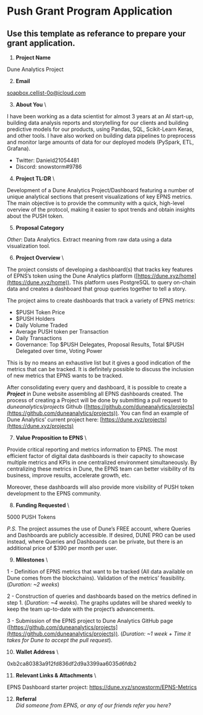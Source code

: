 # Push Grant Program Application
## Use this template as referance to prepare your grant application.

1. **Project Name**

Dune Analytics Project

2. **Email**

soapbox.cellist-0o@icloud.com

3. **About You** \

I have been working as a data scientist for almost 3 years at an AI start-up, building data analysis reports and storytelling for our clients and building predictive models for our products, using Pandas, SQL, Scikit-Learn Keras, and other tools. I have also worked on building data pipelines to preprocess and monitor large amounts of data for our deployed models (PySpark, ETL, Grafana).

- Twitter: Danield21054481
- Discord: snowstorm#9786

4. **Project TL:DR** \

Development of a Dune Analytics Project/Dashboard featuring a number of unique analytical sections that present visualizations of key EPNS metrics. The main objective is to provide the community with a quick, high-level overview of the protocol, making it easier to spot trends and obtain insights about the PUSH token.

5. **Proposal Category**

*Other*: Data Analytics. Extract meaning from raw data using a data visualization tool.

6. **Project Overview** \

The project consists of developing a dashboard(s) that tracks key features of EPNS’s token using the Dune Analytics platform ([https://dune.xyz/home](https://dune.xyz/home)). This platform uses PostgreSQL to query on-chain data and creates a dashboard that group queries together to tell a story.

The project aims to create dashboards that track a variety of EPNS metrics:

- $PUSH Token Price
- $PUSH Holders
- Daily Volume Traded
- Average PUSH token per Transaction
- Daily Transactions
- Governance: Top $PUSH Delegates, Proposal Results, Total $PUSH Delegated over time, Voting Power

This is by no means an exhaustive list but it gives a good indication of the metrics that can be tracked. It is definitely possible to discuss the inclusion of new metrics that EPNS wants to be tracked.

After consolidating every query and dashboard, it is possible to create a ***Project*** in Dune website assembling all EPNS dashboards created. The process of creating a Project will be done by submitting a pull request to *duneanalytics/projects* Github ([https://github.com/duneanalytics/projects](https://github.com/duneanalytics/projects)). You can find an example of Dune Analytics’ current project here: [https://dune.xyz/projects](https://dune.xyz/projects)


7. **Value Proposition to EPNS** \

Provide critical reporting and metrics information to EPNS. The most efficient factor of digital data dashboards is their capacity to showcase multiple metrics and KPIs in one centralized environment simultaneously.  By centralizing these metrics in Dune, the EPNS team can better visibility of its business, improve results, accelerate growth, etc.

Moreover, these dashboards will also provide more visibility of PUSH token development to the EPNS community.

8. **Funding Requested** \

5000 PUSH Tokens

*P.S.* The project assumes the use of Dune’s FREE account, where Queries and Dashboards are publicly accessible. If desired, DUNE PRO can be used instead, where Queries and Dashboards can be private, but there is an additional price of $390 per month per user.


9. **Milestones** \

1 - Definition of EPNS metrics that want to be tracked (All data available on Dune comes from the blockchains). Validation of the metrics’ feasibility.  (*Duration: ~2 weeks*)

2 - Construction of queries and dashboards based on the metrics defined in step 1. (*Duration: ~4 weeks*). The graphs updates will be shared weekly to keep the team up-to-date with the project’s advancements.   

3 - Submission of the EPNS project to Dune Analytics GitHub page ([https://github.com/duneanalytics/projects](https://github.com/duneanalytics/projects)). (*Duration: ~1 week + Time it takes for Dune to accept the pull request*).


10. **Wallet Address** \

0xb2ca80383a912fd836df2d9a3399aa6035d6fdb2

11. **Relevant Links & Attachments** \

EPNS Dashboard starter project: https://dune.xyz/snowstorm/EPNS-Metrics

12. **Referral** \
*Did someone from EPNS, or any of our friends refer you here?*
